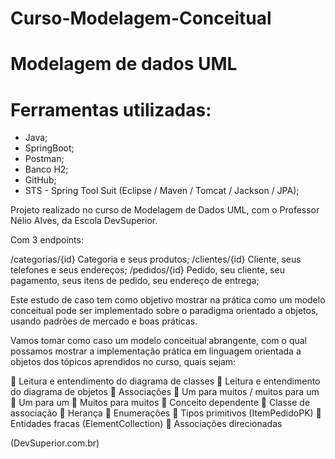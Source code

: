 # Curso-Modelagem-Conceitual

# Modelagem de dados UML

# Ferramentas utilizadas:

* Java;
* SpringBoot;
* Postman;
* Banco H2;
* GitHub;
* STS - Spring Tool Suit (Eclipse / Maven / Tomcat / Jackson / JPA);

Projeto realizado no curso de Modelagem de Dados UML, com o Professor Nélio Alves, da Escola DevSuperior.

Com 3 endpoints:

/categorias/{id} Categoria e seus produtos;
/clientes/{id} Cliente, seus telefones e seus endereços;
/pedidos/{id} Pedido, seu cliente, seu pagamento, seus itens de 
pedido, seu endereço de entrega;

Este estudo de caso tem como objetivo mostrar na prática como um modelo conceitual pode ser implementado
sobre o paradigma orientado a objetos, usando padrões de mercado e boas práticas.

Vamos tomar como caso um modelo conceitual abrangente, com o qual possamos mostrar a implementação prática 
em linguagem orientada a objetos dos tópicos aprendidos no curso, quais sejam:

 Leitura e entendimento do diagrama de classes
 Leitura e entendimento do diagrama de objetos
 Associações
 Um para muitos / muitos para um
 Um para um
 Muitos para muitos
 Conceito dependente
 Classe de associação
 Herança
 Enumerações
 Tipos primitivos (ItemPedidoPK)
 Entidades fracas (ElementCollection)
 Associações direcionadas

(DevSuperior.com.br)


